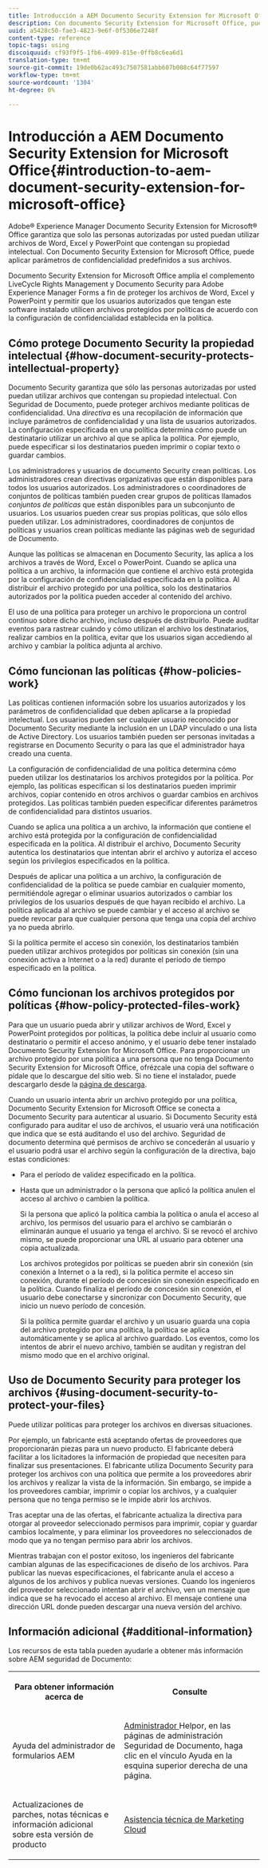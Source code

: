 ```yaml
---
title: Introducción a AEM Documento Security Extension for Microsoft Office
description: Con documento Security Extension for Microsoft Office, puede aplicar parámetros de confidencialidad predefinidos a sus archivos de Microsoft Office.
uuid: a5428c50-fae3-4823-9e6f-0f5306e7248f
content-type: reference
topic-tags: using
discoiquuid: cf93f9f5-1fb6-4909-815e-0ffb8c6ea6d1
translation-type: tm+mt
source-git-commit: 19de0b62ac493c7507581abb607b008c64f77597
workflow-type: tm+mt
source-wordcount: '1304'
ht-degree: 0%

---
```



# Introducción a AEM Documento Security Extension for Microsoft Office{#introduction-to-aem-document-security-extension-for-microsoft-office}

Adobe® Experience Manager Documento Security Extension for Microsoft® Office garantiza que solo las personas autorizadas por usted puedan utilizar archivos de Word, Excel y PowerPoint que contengan su propiedad intelectual. Con Documento Security Extension for Microsoft Office, puede aplicar parámetros de confidencialidad predefinidos a sus archivos.

Documento Security Extension for Microsoft Office amplía el complemento LiveCycle Rights Management y Documento Security para Adobe Experience Manager Forms a fin de proteger los archivos de Word, Excel y PowerPoint y permitir que los usuarios autorizados que tengan este software instalado utilicen archivos protegidos por políticas de acuerdo con la configuración de confidencialidad establecida en la política.

## Cómo protege Documento Security la propiedad intelectual {#how-document-security-protects-intellectual-property}

Documento Security garantiza que sólo las personas autorizadas por usted puedan utilizar archivos que contengan su propiedad intelectual. Con Seguridad de Documento, puede proteger archivos mediante políticas de confidencialidad. Una *directiva* es una recopilación de información que incluye parámetros de confidencialidad y una lista de usuarios autorizados. La configuración especificada en una política determina cómo puede un destinatario utilizar un archivo al que se aplica la política. Por ejemplo, puede especificar si los destinatarios pueden imprimir o copiar texto o guardar cambios.

Los administradores y usuarios de documento Security crean políticas. Los administradores crean directivas organizativas que están disponibles para todos los usuarios autorizados. Los administradores o coordinadores de conjuntos de políticas también pueden crear grupos de políticas llamados *conjuntos de políticas* que están disponibles para un subconjunto de usuarios. Los usuarios pueden crear sus propias políticas, que sólo ellos pueden utilizar. Los administradores, coordinadores de conjuntos de políticas y usuarios crean políticas mediante las páginas web de seguridad de Documento.

Aunque las políticas se almacenan en Documento Security, las aplica a los archivos a través de Word, Excel o PowerPoint. Cuando se aplica una política a un archivo, la información que contiene el archivo está protegida por la configuración de confidencialidad especificada en la política. Al distribuir el archivo protegido por una política, solo los destinatarios autorizados por la política pueden acceder al contenido del archivo.

El uso de una política para proteger un archivo le proporciona un control continuo sobre dicho archivo, incluso después de distribuirlo. Puede auditar eventos para rastrear cuándo y cómo utilizan el archivo los destinatarios, realizar cambios en la política, evitar que los usuarios sigan accediendo al archivo y cambiar la política adjunta al archivo.

## Cómo funcionan las políticas {#how-policies-work}

Las políticas contienen información sobre los usuarios autorizados y los parámetros de confidencialidad que deben aplicarse a la propiedad intelectual. Los usuarios pueden ser cualquier usuario reconocido por Documento Security mediante la inclusión en un LDAP vinculado o una lista de Active Directory. Los usuarios también pueden ser personas invitadas a registrarse en Documento Security o para las que el administrador haya creado una cuenta.

La configuración de confidencialidad de una política determina cómo pueden utilizar los destinatarios los archivos protegidos por la política. Por ejemplo, las políticas especifican si los destinatarios pueden imprimir archivos, copiar contenido en otros archivos o guardar cambios en archivos protegidos. Las políticas también pueden especificar diferentes parámetros de confidencialidad para distintos usuarios.

Cuando se aplica una política a un archivo, la información que contiene el archivo está protegida por la configuración de confidencialidad especificada en la política. Al distribuir el archivo, Documento Security autentica los destinatarios que intentan abrir el archivo y autoriza el acceso según los privilegios especificados en la política.

Después de aplicar una política a un archivo, la configuración de confidencialidad de la política se puede cambiar en cualquier momento, permitiéndole agregar o eliminar usuarios autorizados o cambiar los privilegios de los usuarios después de que hayan recibido el archivo. La política aplicada al archivo se puede cambiar y el acceso al archivo se puede revocar para que cualquier persona que tenga una copia del archivo ya no pueda abrirlo.

Si la política permite el acceso sin conexión, los destinatarios también pueden utilizar archivos protegidos por políticas sin conexión (sin una conexión activa a Internet o a la red) durante el período de tiempo especificado en la política.

## Cómo funcionan los archivos protegidos por políticas {#how-policy-protected-files-work}

Para que un usuario pueda abrir y utilizar archivos de Word, Excel y PowerPoint protegidos por políticas, la política debe incluir al usuario como destinatario o permitir el acceso anónimo, y el usuario debe tener instalado Documento Security Extension for Microsoft Office. Para proporcionar un archivo protegido por una política a una persona que no tenga Documento Security Extension for Microsoft Office, ofrézcale una copia del software o pídale que lo descargue del sitio web. Si no tiene el instalador, puede descargarlo desde la [página de descarga](https://www.adobe.com/products/livecycle/rightsmanagement/extension/downloads.html).

Cuando un usuario intenta abrir un archivo protegido por una política, Documento Security Extension for Microsoft Office se conecta a Documento Security para autenticar al usuario. Si Documento Security está configurado para auditar el uso de archivos, el usuario verá una notificación que indica que se está auditando el uso del archivo. Seguridad de documento determina qué permisos de archivo se concederán al usuario y el usuario podrá usar el archivo según la configuración de la directiva, bajo estas condiciones:

* Para el período de validez especificado en la política.
* Hasta que un administrador o la persona que aplicó la política anulen el acceso al archivo o cambien la política.

   Si la persona que aplicó la política cambia la política o anula el acceso al archivo, los permisos del usuario para el archivo se cambiarán o eliminarán aunque el usuario ya tenga el archivo. Si se revocó el archivo mismo, se puede proporcionar una URL al usuario para obtener una copia actualizada.

   Los archivos protegidos por políticas se pueden abrir sin conexión (sin conexión a Internet o a la red), si la política permite el acceso sin conexión, durante el período de concesión sin conexión especificado en la política. Cuando finaliza el período de concesión sin conexión, el usuario debe conectarse y sincronizar con Documento Security, que inicio un nuevo período de concesión.

   Si la política permite guardar el archivo y un usuario guarda una copia del archivo protegido por una política, la política se aplica automáticamente y se aplica al archivo guardado. Los eventos, como los intentos de abrir el nuevo archivo, también se auditan y registran del mismo modo que en el archivo original.

## Uso de Documento Security para proteger los archivos {#using-document-security-to-protect-your-files}

Puede utilizar políticas para proteger los archivos en diversas situaciones.

Por ejemplo, un fabricante está aceptando ofertas de proveedores que proporcionarán piezas para un nuevo producto. El fabricante deberá facilitar a los licitadores la información de propiedad que necesiten para finalizar sus presentaciones. El fabricante utiliza Documento Security para proteger los archivos con una política que permite a los proveedores abrir los archivos y realizar la vista de la información. Sin embargo, se impide a los proveedores cambiar, imprimir o copiar los archivos, y a cualquier persona que no tenga permiso se le impide abrir los archivos.

Tras aceptar una de las ofertas, el fabricante actualiza la directiva para otorgar al proveedor seleccionado permisos para imprimir, copiar y guardar cambios localmente, y para eliminar los proveedores no seleccionados de modo que ya no tengan permiso para abrir los archivos.

Mientras trabajan con el postor exitoso, los ingenieros del fabricante cambian algunas de las especificaciones de diseño de los archivos. Para publicar las nuevas especificaciones, el fabricante anula el acceso a algunos de los archivos y publica nuevas versiones. Cuando los ingenieros del proveedor seleccionado intentan abrir el archivo, ven un mensaje que indica que se ha revocado el acceso al archivo. El mensaje contiene una dirección URL donde pueden descargar una nueva versión del archivo.

## Información adicional {#additional-information}

Los recursos de esta tabla pueden ayudarle a obtener más información sobre AEM seguridad de Documento:

<table >
 <tbody>
  <tr>
   <th><p>Para obtener información acerca de</p> </th>
   <th><p>Consulte</p> </th>
  </tr>
  <tr>
   <td><p>Ayuda del administrador de formularios AEM</p> </td>
   <td><p><a href="http://www.adobe.com/go/learn_aemforms_admin_65">Administrador </a> Helpor, en las páginas de administración Seguridad de Documento, haga clic en el vínculo Ayuda en la esquina superior derecha de una página.</p> </td>
  </tr>
  <tr>
   <td><p>Actualizaciones de parches, notas técnicas e información adicional sobre esta versión de producto</p> </td>
   <td><p><a href="https://helpx.adobe.com/es/marketing-cloud/contact-support.html">Asistencia técnica de Marketing Cloud</a></p> </td>
  </tr>
 </tbody>
</table>

